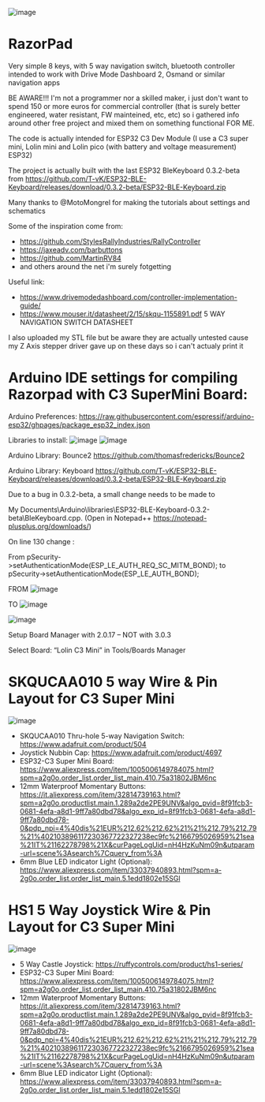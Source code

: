 
![image](https://github.com/razorbac91/RazorPad/assets/10536718/f698e480-2277-45ee-a4cd-efb995287c78)

# RazorPad
Very simple 8 keys, with 5 way navigation switch, bluetooth controller intended to work with Drive Mode Dashboard 2, Osmand or similar navigation apps

BE AWARE!!! I'm not a programmer nor a skilled maker, i just don't want to spend 150 or more euros for commercial controller (that is surely better engineered, water resistant, FW mainteined, etc, etc) so i gathered info around other free project and mixed them on something functional FOR ME.

The code is actually intended for ESP32 C3 Dev Module (I use a C3 super mini, Lolin mini and Lolin pico (with battery and voltage measurement) ESP32)

The project is actually built with the last ESP32 BleKeyboard 0.3.2-beta from https://github.com/T-vK/ESP32-BLE-Keyboard/releases/download/0.3.2-beta/ESP32-BLE-Keyboard.zip

Many thanks to @MotoMongrel  for making the tutorials about settings and schematics 

Some of the inspiration come from:
- https://github.com/StylesRallyIndustries/RallyController
- https://jaxeadv.com/barbuttons
- https://github.com/MartinRV84
- and others around the net i'm surely fotgetting

Useful link:
- https://www.drivemodedashboard.com/controller-implementation-guide/
- https://www.mouser.it/datasheet/2/15/skqu-1155891.pdf  5 WAY NAVIGATION SWITCH DATASHEET

I also uploaded my STL file but be aware they are actually untested cause my Z Axis stepper driver gave up on these days so i can't actualy print it

# Arduino IDE settings for compiling Razorpad with C3 SuperMini Board:

Arduino Preferences: https://raw.githubusercontent.com/espressif/arduino-esp32/ghpages/package_esp32_index.json

Libraries to install:
![image](https://github.com/user-attachments/assets/6bd323f6-e0af-47b6-9b4a-c4f2a68e49fb)
![image](https://github.com/user-attachments/assets/966a3756-8721-4b3b-8cf7-d9e94572f3e3)

Arduino Library: Bounce2 https://github.com/thomasfredericks/Bounce2

Arduino Library: Keyboard https://github.com/T-vK/ESP32-BLE-Keyboard/releases/download/0.3.2-beta/ESP32-BLE-Keyboard.zip

Due to a bug in 0.3.2-beta, a small change needs to be made to

My Documents\Arduino\libraries\ESP32-BLE-Keyboard-0.3.2-beta\BleKeyboard.cpp. (Open in Notepad++ https://notepad-plusplus.org/downloads/)

On line 130 change :

From pSecurity->setAuthenticationMode(ESP_LE_AUTH_REQ_SC_MITM_BOND);
to pSecurity->setAuthenticationMode(ESP_LE_AUTH_BOND);

FROM
![image](https://github.com/user-attachments/assets/5ed9cc95-36b2-4fe1-8c95-40c2d3813d5b)

TO
![image](https://github.com/user-attachments/assets/026f87ed-45cf-458f-abdd-730ed958f070)

![image](https://github.com/user-attachments/assets/2e88c748-172d-4978-a878-178c6150066e)

Setup Board Manager with 2.0.17 – NOT with 3.0.3

Select Board: “Lolin C3 Mini” in Tools/Boards Manager

# SKQUCAA010 5 way Wire & Pin Layout for C3 Super Mini
![image](https://github.com/user-attachments/assets/02abe3b1-cf7d-4908-a3ee-88e812793d36)

- SKQUCAA010 Thru-hole 5-way Navigation Switch: https://www.adafruit.com/product/504
- Joystick Nubbin Cap: https://www.adafruit.com/product/4697
- ESP32-C3 Super Mini Board: https://www.aliexpress.com/item/1005006149784075.html?spm=a2g0o.order_list.order_list_main.410.75a31802JBM6nc
- 12mm Waterproof Momentary Buttons: https://it.aliexpress.com/item/32814739163.html?spm=a2g0o.productlist.main.1.289a2de2PE9UNV&algo_pvid=8f91fcb3-0681-4efa-a8d1-9ff7a80dbd78&algo_exp_id=8f91fcb3-0681-4efa-a8d1-9ff7a80dbd78-0&pdp_npi=4%40dis%21EUR%212.62%212.62%21%21%212.79%212.79%21%402103896117230367722327238ec9fc%2166795026959%21sea%21IT%21162278798%21X&curPageLogUid=nH4HzKuNm09n&utparam-url=scene%3Asearch%7Cquery_from%3A
- 6mm Blue LED indicator Light (Optional): https://www.aliexpress.com/item/33037940893.html?spm=a-2g0o.order_list.order_list_main.5.1edd1802e15SGl

# HS1 5 Way Joystick Wire & Pin Layout for C3 Super Mini
![image](https://github.com/user-attachments/assets/1b0dd105-806e-4217-a93a-bab29cc6fcbd)

- 5 Way Castle Joystick: https://ruffycontrols.com/product/hs1-series/
- ESP32-C3 Super Mini Board: https://www.aliexpress.com/item/1005006149784075.html?spm=a2g0o.order_list.order_list_main.410.75a31802JBM6nc
- 12mm Waterproof Momentary Buttons: https://it.aliexpress.com/item/32814739163.html?spm=a2g0o.productlist.main.1.289a2de2PE9UNV&algo_pvid=8f91fcb3-0681-4efa-a8d1-9ff7a80dbd78&algo_exp_id=8f91fcb3-0681-4efa-a8d1-9ff7a80dbd78-0&pdp_npi=4%40dis%21EUR%212.62%212.62%21%21%212.79%212.79%21%402103896117230367722327238ec9fc%2166795026959%21sea%21IT%21162278798%21X&curPageLogUid=nH4HzKuNm09n&utparam-url=scene%3Asearch%7Cquery_from%3A
- 6mm Blue LED indicator Light (Optional): https://www.aliexpress.com/item/33037940893.html?spm=a-2g0o.order_list.order_list_main.5.1edd1802e15SGl

